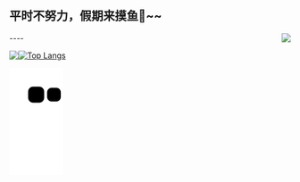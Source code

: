 ## 平时不努力，假期来摸鱼🐣~~

<img align="right" src="https://count.getloli.com/get/@:Polumm?theme=moebooru">
----

[![Top Langs](https://github-readme-stats.vercel.app/api/top-langs/?username=Polumm)](https://github.com/Polumm/)
<img align="left" src="https://github-readme-stats-hassan.vercel.app/api?username=Polumm&theme=default_repocard&show_icons=true&count_private=true">











![github contribution grid snake animation](https://github.com/Polumm/Polumm/blob/output/github-contribution-grid-snake.svg)


